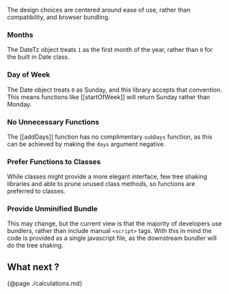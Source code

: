 The design choices are centered around ease of use, rather than
compatibility, and browser bundling.

### Months

The DateTz object treats `1` as the first month of the year, rather than `0` for the built in Date class.

### Day of Week

The Date object treats `0` as Sunday, and this library accepts that convention.
This means functions like [[startOfWeek]] will return Sunday rather than Monday.

### No Unnecessary Functions

The [[addDays]] function has no complimentary `subDays` function, as this can
be achieved by making the `days` argument negative.

### Prefer Functions to Classes

While classes might provide a more elegant interface, few tree shaking libraries
and able to prune unused class methods, so functions are preferred to classes.

### Provide Unminified Bundle

This may change, but the current view is that the majority of developers
use bundlers, rather than include manual `<script>` tags. With this in
mind the code is provided as a single javascript file, as the downstream
bundler will do the tree shaking.

## What next ?

{@page ./calculations.md}
